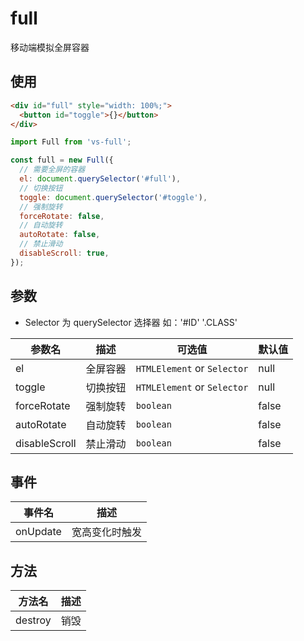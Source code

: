 # full

移动端模拟全屏容器

## 使用

```html
<div id="full" style="width: 100%;">
  <button id="toggle">{}</button>
</div>
```

```js
import Full from 'vs-full';

const full = new Full({
  // 需要全屏的容器
  el: document.querySelector('#full'),
  // 切换按钮
  toggle: document.querySelector('#toggle'),
  // 强制旋转
  forceRotate: false,
  // 自动旋转
  autoRotate: false,
  // 禁止滑动
  disableScroll: true,
});
```

## 参数

- Selector 为 querySelector 选择器 如：'#ID' '.CLASS'

| 参数名        | 描述     | 可选值                      | 默认值 |
| ------------- | -------- | --------------------------- | ------ |
| el            | 全屏容器 | `HTMLElement` or `Selector` | null   |
| toggle        | 切换按钮 | `HTMLElement` or `Selector` | null   |
| forceRotate   | 强制旋转 | `boolean`                   | false  |
| autoRotate    | 自动旋转 | `boolean`                   | false  |
| disableScroll | 禁止滑动 | `boolean`                   | false  |

## 事件

| 事件名   | 描述           |
| -------- | -------------- |
| onUpdate | 宽高变化时触发 |

## 方法

| 方法名  | 描述 |
| ------- | ---- |
| destroy | 销毁 |
